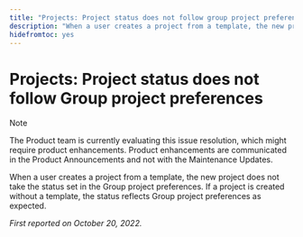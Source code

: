 ```yaml
---
title: "Projects: Project status does not follow group project preferences"
description: "When a user creates a project from a template, the new project does not take the status set in the Group project preferences. If a project is created without a template, the status reflects Group project preferences as expected."
hidefromtoc: yes
---
```


# Projects: Project status does not follow Group project preferences

>[!NOTE]
>
>The Product team is currently evaluating this issue resolution, which might require product enhancements. Product enhancements are communicated in the Product Announcements and not with the Maintenance Updates.

When a user creates a project from a template, the new project does not take the status set in the Group project preferences. If a project is created without a template, the status reflects Group project preferences as expected.

_First reported on October 20, 2022._

